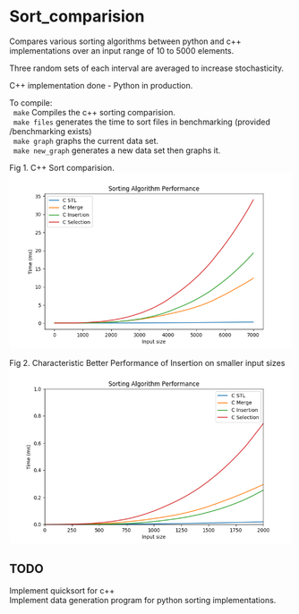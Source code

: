 # Sort_comparision
Compares various sorting algorithms between python and c++ implementations
over an input range of 10 to 5000 elements.

Three random sets of each interval are averaged to increase stochasticity.  

C++ implementation done \- Python in production.  


To compile:  
    ``` make``` Compiles the c++ sorting comparision.  
    ``` make files``` generates the time to sort files in benchmarking (provided /benchmarking exists)  
    ``` make graph``` graphs the current data set.  
    ``` make new_graph``` generates a new data set then graphs it.

   Fig 1. C++ Sort comparision.
   ![](https://github.com/Pokemonpower92/Sort_comparision/blob/master/graphs/Figure_1.png)  


   Fig 2. Characteristic Better Performance of Insertion on smaller input sizes
   ![](https://github.com/Pokemonpower92/Sort_comparision/blob/master/graphs/Figure_2.png)

## TODO

Implement quicksort for c++  
Implement data generation program for python sorting implementations.  

